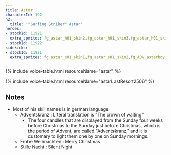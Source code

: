 ```yaml
---
title: Astar
characterId: 192
h2:
  title: '"Surfing Striker" Astar'
heroes:
- stockId: 11921
  extra_sprites: fg_astar_h01_skin2,fg_astar_h01_skin3,fg_astar_h01_skin4,fg_ADV_astar_h01,fg_ADV_astar_h01_skin1,fg_ADV_astaryoung_h01
- stockId: 11922
sidekicks:
- stockId: 11921
  extra_sprites: fg_astar_s01_skin1,fg_astar_s01_skin2,fg_ADV_astarboy_s01,fg_ADV_astarboy_s01_skin2,fg_ADV_astaryoung_s01
---
```


{% include voice-table.html resourceName="astar"
%}

{% include voice-table.html resourceName="astarLastResort2506"
%}

## Notes
- Most of his skill names is in german language:
  - Adventskranz : Literal translation is "The crown of waiting"
    - The four candles that are displayed from the Sunday four weeks before Christmas to the Sunday just before Christmas, which is the period of Advent, are called "Adventskranz," and it is customary to light them one by one on Sunday mornings.
  - Frohe Weihnachten : Merry Christmas
  - Stille Nacht : Silent Night
